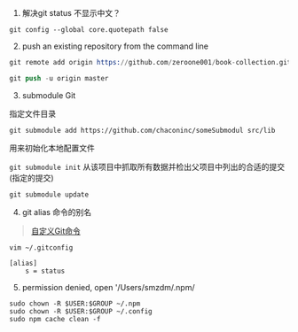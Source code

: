 1. 解决git status 不显示中文？

`git config --global core.quotepath false`

2. push an existing repository from the command line

```s
git remote add origin https://github.com/zeroone001/book-collection.git

git push -u origin master
```

3. submodule Git

指定文件目录

`git submodule add https://github.com/chaconinc/someSubmodul src/lib`

用来初始化本地配置文件

`git submodule init`
 从该项目中抓取所有数据并检出父项目中列出的合适的提交(指定的提交)
 
`git submodule update`


4. git alias 命令的别名
   
> [自定义Git命令](https://www.kawabangga.com/posts/2177)

`vim ~/.gitconfig`

```
[alias]
    s = status
```
5. permission denied, open '/Users/smzdm/.npm/

```
sudo chown -R $USER:$GROUP ~/.npm
sudo chown -R $USER:$GROUP ~/.config
sudo npm cache clean -f
```
